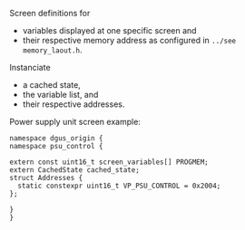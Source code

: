 Screen definitions for 
* variables displayed at one specific screen and 
* their respective memory address as configured in `../see memory_laout.h`.

Instanciate 
* a cached state,
* the variable list, and 
* their respective addresses.  

Power supply unit screen example: 
```
namespace dgus_origin {
namespace psu_control {

extern const uint16_t screen_variables[] PROGMEM;
extern CachedState cached_state;
struct Addresses {
  static constexpr uint16_t VP_PSU_CONTROL = 0x2004;
};

}
}
```